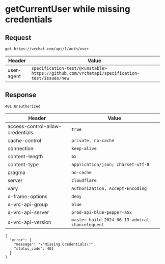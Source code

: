 # getCurrentUser while missing credentials

## Request
`get https://vrchat.com/api/1/auth/user`

| Header | Value |
| ------ | ----- |
| user-agent | `specification-test/@<unstable> https://github.com/vrchatapi/specification-test/issues/new` |


## Response
`401 Unauthorized`

| Header | Value |
| ------ | ----- |
| access-control-allow-credentials | `true` |
| cache-control | `private, no-cache` |
| connection | `keep-alive` |
| content-length | `65` |
| content-type | `application/json; charset=utf-8` |
| pragma | `no-cache` |
| server | `cloudflare` |
| vary | `Authorization, Accept-Encoding` |
| x-frame-options | `deny` |
| x-vrc-api-group | `blue` |
| x-vrc-api-server | `prod-api-blue-pepper-a5x` |
| x-vrc-api-version | `master-build-2024-06-13-admiral-chanceloquent` |

```jsonc
{
  "error": {
    "message": "\"Missing Credentials\"",
    "status_code": 401
  }
}
```
